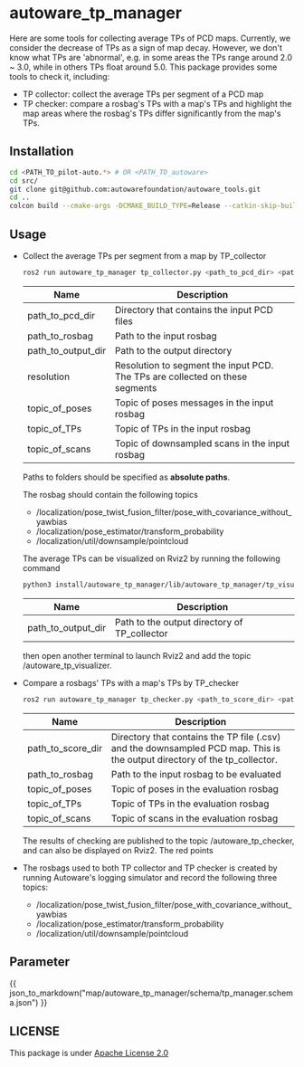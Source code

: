 # autoware_tp_manager

Here are some tools for collecting average TPs of PCD maps. Currently, we consider the decrease of TPs as a sign of map decay. However, we don't know what TPs are 'abnormal', e.g. in some areas the TPs range around 2.0 ~ 3.0, while in others TPs float around 5.0. This package provides some tools to check it, including:

- TP collector: collect the average TPs per segment of a PCD map
- TP checker: compare a rosbag's TPs with a map's TPs and highlight the map areas where the rosbag's TPs differ significantly from the map's TPs.

## Installation

```bash
cd <PATH_TO_pilot-auto.*> # OR <PATH_TO_autoware>
cd src/
git clone git@github.com:autowarefoundation/autoware_tools.git
cd ..
colcon build --cmake-args -DCMAKE_BUILD_TYPE=Release --catkin-skip-building-tests --symlink-install --packages-up-to autoware_pointcloud_merger
```

## Usage

- Collect the average TPs per segment from a map by TP_collector

  ```bash
  ros2 run autoware_tp_manager tp_collector.py <path_to_pcd_dir> <path_to_rosbag> <path_to_output_dir> [--resolution:=<resolution>] [--pose_topic:=<topic_of_poses>] [--tp_topic:=<topic_of_TPs>] [--scan_topic:=<topic_of_scans>]
  ```

  | Name               | Description                                                                  |
  | ------------------ | ---------------------------------------------------------------------------- |
  | path_to_pcd_dir    | Directory that contains the input PCD files                                  |
  | path_to_rosbag     | Path to the input rosbag                                                     |
  | path_to_output_dir | Path to the output directory                                                 |
  | resolution         | Resolution to segment the input PCD. The TPs are collected on these segments |
  | topic_of_poses     | Topic of poses messages in the input rosbag                                  |
  | topic_of_TPs       | Topic of TPs in the input rosbag                                             |
  | topic_of_scans     | Topic of downsampled scans in the input rosbag                               |

  Paths to folders should be specified as **absolute paths**.

  The rosbag should contain the following topics

  - /localization/pose_twist_fusion_filter/pose_with_covariance_without_yawbias
  - /localization/pose_estimator/transform_probability
  - /localization/util/downsample/pointcloud

  The average TPs can be visualized on Rviz2 by running the following command

  ```bash
  python3 install/autoware_tp_manager/lib/autoware_tp_manager/tp_visualizer.py <path_to_output_dir>
  ```

  | Name               | Description                                  |
  | ------------------ | -------------------------------------------- |
  | path_to_output_dir | Path to the output directory of TP_collector |

  then open another terminal to launch Rviz2 and add the topic /autoware_tp_visualizer.

- Compare a rosbags' TPs with a map's TPs by TP_checker

  ```bash
  ros2 run autoware_tp_manager tp_checker.py <path_to_score_dir> <path_to_rosbag> [--pose_topic:=<topic_of_poses>] [--tp_topic:=<topic_of_TPs>] [--scan_topic:=<topic_of_scans>]
  ```

  | Name              | Description                                                                                                               |
  | ----------------- | ------------------------------------------------------------------------------------------------------------------------- |
  | path_to_score_dir | Directory that contains the TP file (.csv) and the downsampled PCD map. This is the output directory of the tp_collector. |
  | path_to_rosbag    | Path to the input rosbag to be evaluated                                                                                  |
  | topic_of_poses    | Topic of poses in the evaluation rosbag                                                                                   |
  | topic_of_TPs      | Topic of TPs in the evaluation rosbag                                                                                     |
  | topic_of_scans    | Topic of scans in the evaluation rosbag                                                                                   |

  The results of checking are published to the topic /autoware_tp_checker, and can also be displayed on Rviz2. The red points

- The rosbags used to both TP collector and TP checker is created by running Autoware's logging simulator and record the following three topics:
  - /localization/pose_twist_fusion_filter/pose_with_covariance_without_yawbias
  - /localization/pose_estimator/transform_probability
  - /localization/util/downsample/pointcloud

## Parameter

{{ json_to_markdown("map/autoware_tp_manager/schema/tp_manager.schema.json") }}

## LICENSE

This package is under [Apache License 2.0](../../LICENSE)
